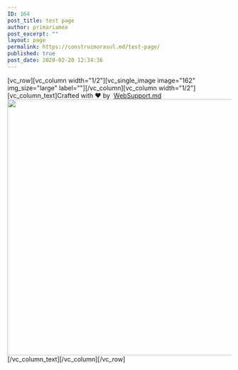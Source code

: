 ```yaml
---
ID: 164
post_title: test page
author: primariamea
post_excerpt: ""
layout: page
permalink: https://construimorasul.md/test-page/
published: true
post_date: 2020-02-20 12:34:36
---
```

<p>[vc_row][vc_column width="1/2"][vc_single_image image="162" img_size="large" label=""][/vc_column][vc_column width="1/2"][vc_column_text]Crafted with ♥ by  <a href="https://websupport.md/">WebSupport.md</a><br />
<img class="size-full wp-image-163 alignright" src="https://construimorasul.md/wp-content/uploads/2020/02/logo_white.png" alt="" width="2176" height="577" />[/vc_column_text][/vc_column][/vc_row]</p>